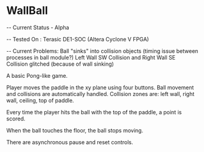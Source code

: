 # WallBall

-- Current Status - Alpha

-- Tested On : Terasic DE1-SOC (Altera Cyclone V FPGA)

-- Current Problems: Ball "sinks" into collision objects (timing issue between processes in ball module?)
                     Left Wall SW Collision and Right Wall SE Collision glitched (because of wall sinking)
                    
A basic Pong-like game. 

Player moves the paddle in the xy plane using four buttons. 
Ball movement and collisions are automatically handled.
Collision zones are: left wall, right wall, ceiling, top of paddle.

Every time the player hits the ball with the top of the paddle, a point is scored.

When the ball touches the floor, the ball stops moving.

There are asynchronous pause and reset controls.
